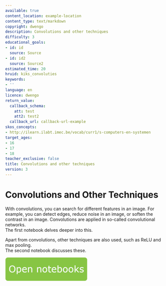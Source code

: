 ```yaml
---
available: true
content_location: example-location
content_type: text/markdown
copyright: dwengo
description: Convolutions and other techniques
difficulty: 3
educational_goals:
- id: id
  source: Source
- id: id2
  source: Source2
estimated_time: 20
hruid: kiks_convoluties
keywords:
- ''
language: en
licence: dwengo
return_value:
  callback_schema:
    att: test
    att2: test2
  callback_url: callback-url-example
skos_concepts:
- http://ilearn.ilabt.imec.be/vocab/curr1/s-computers-en-systemen
target_ages:
- 16
- 17
- 18
teacher_exclusive: false
title: Convolutions and other techniques
version: 3
---
```

# Convolutions and Other Techniques
With convolutions, you can search for different features in an image. For example, you can detect edges, reduce noise in an image, or soften the contrast in an image. Convolutions are applied in so-called convolutional networks. <br>
The first notebook delves deeper into this.

Apart from convolutions, other techniques are also used, such as ReLU and max pooling. <br>The second notebook discusses these.

[![](embed/Knop.png "Button")](https://kiks.ilabt.imec.be/hub/tmplogin?id=1712_en "Convolutions")